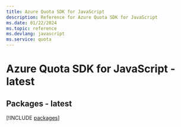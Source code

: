```yaml
---
title: Azure Quota SDK for JavaScript
description: Reference for Azure Quota SDK for JavaScript
ms.date: 01/22/2024
ms.topic: reference
ms.devlang: javascript
ms.service: quota
---
```

# Azure Quota SDK for JavaScript - latest
## Packages - latest
[!INCLUDE [packages](quota-index.md)]